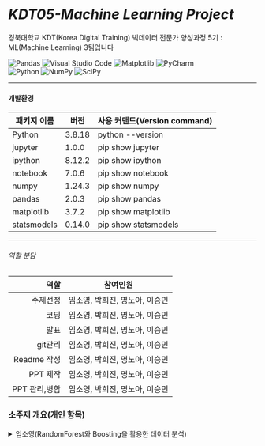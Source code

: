 # _KDT05-Machine Learning Project_

경북대학교 KDT(Korea Digital Training) 빅데이터 전문가 양성과정 5기 : ML(Machine Learning) 3팀입니다


![Pandas](https://img.shields.io/badge/pandas-%23150458.svg?style=for-the-badge&logo=pandas&logoColor=white)
![Visual Studio Code](https://img.shields.io/badge/Visual%20Studio%20Code-0078d7.svg?style=for-the-badge&logo=visual-studio-code&logoColor=white)
![Matplotlib](https://img.shields.io/badge/Matplotlib-%23ffffff.svg?style=for-the-badge&logo=Matplotlib&logoColor=black)
![PyCharm](https://img.shields.io/badge/pycharm-143?style=for-the-badge&logo=pycharm&logoColor=black&color=black&labelColor=green)  
![Python](https://img.shields.io/badge/python-3670A0?style=for-the-badge&logo=python&logoColor=ffdd54)
![NumPy](https://img.shields.io/badge/numpy-%23013243.svg?style=for-the-badge&logo=numpy&logoColor=white)
![SciPy](https://img.shields.io/badge/SciPy-%230C55A5.svg?style=for-the-badge&logo=scipy&logoColor=%white)

<hr/>

#### 개발환경

| 패키지 이름 | 버전   | 사용 커맨드(Version command) |
| ----------- | ------ | ---------------------------- |
| Python      | 3.8.18 | python --version             |
| jupyter     | 1.0.0  | pip show jupyter             |
| ipython     | 8.12.2 | pip show ipython             |
| notebook    | 7.0.6  | pip show notebook            |
| numpy       | 1.24.3 | pip show numpy               |
| pandas      | 2.0.3  | pip show pandas              |
| matplotlib  | 3.7.2  | pip show matplotlib          |
| statsmodels | 0.14.0 | pip show statsmodels         |

<hr/>


###### 역할 분담

|          역할 | 참여인원                       |
| ------------: | ------------------------------ |
|      주제선정 | 임소영, 박희진, 명노아, 이승민 |
|          코딩 | 임소영, 박희진, 명노아, 이승민 |
|          발표 | 임소영, 박희진, 명노아, 이승민 |
|       git관리 | 임소영, 박희진, 명노아, 이승민 |
|   Readme 작성 | 임소영, 박희진, 명노아, 이승민 |
|      PPT 제작 | 임소영, 박희진, 명노아, 이승민 |
| PPT 관리,병합 | 임소영, 박희진, 명노아, 이승민 |

### 소주제 개요(개인 항목)

<details>
  <summary>
    임소영(RandomForest와 Boosting을 활용한 데이터 분석)       
  </summary>

### DecisionTree         
**1. 데이터 전처리 실시**
- 데이터 전처리로 결측치, 중복값, 이상값 확인을 실시했습니다.
- 이상값 제거까지 실시했으나 과대적합의 문제점을 해결하기 위해 복원하였습니다.     

**2. 데이터셋 준비**
- 최고의 성능을 내는 random_state 값 구하기
- STD scaler를 활용한 스케일링 진행

**3. 학습 및 평가**             
- DecisionTree : 과대적합이 발생하여 튜닝 진행
- [ 튜닝1 ] DecisionTree + 파라미터 조정
- [ 튜닝2 ] DecisionTree + GridSearchCV          

**4. 예측값 구하기 및 성능 평가**
- 튜닝을 실시한 2가지 모델에 대해 예측값을 구하고 성능을 평가함
- 성능 평가 요소 (R2 score, MSE, MAE)

**5. 모델 저장 (.pkl 형식)**
- 둘 중 성능이 좋은 '튜닝1'모델을 최종 모델로 저장함

**6. Decision Tree 시각화**
- 저장된 모델에서 decision tree를 시각화 함            


### Boosting

**1. 데이터 전처리 실시**
- 데이터 전처리로 결측치, 중복값, 이상값 확인을 실시했습니다.
- 이상값 제거까지 실시했으나 과대적합의 문제점을 해결하기 위해 복원하였습니다.     

**2. 데이터셋 준비**
- 최고의 성능을 내는 random_state 값 구하기
- STD scaler를 활용한 스케일링 진행

**3. 학습 및 평가**             
- AdaBoostRegressor  |  GradientBoostingRegressor  |  HistGradientRegressor              
- 위 3가지 모델끼리 비교 하여 가장 점수차이가 적고 점수대가 높은 모델 채택함
- 앞서 만든 Decision tree 모델과 boosting 모델을 결합한 모델을 만들었음
- [모델1] GradientBoostingRegressor
- [모델2] Decision Tree + AdaBoostRegressor 
- [모델3] Decision Tree + AdaBoostRegressor + GridSearchCV

**4. 예측값 구하기 및 성능 평가**
- 위 3가지 모델에 대하여 예측값을 구해서 성능평가를 실시함
- 성능 평가 요소 (R2 score, MSE, MAE)

**5. 모델 저장 (.pkl 형식)**
- 셋 중 성능이 좋은 '모델2'를 최종 모델로 저장함
</details>

